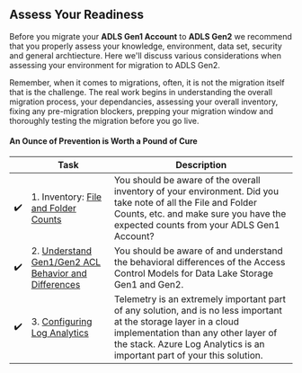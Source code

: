 ﻿## Assess Your Readiness

Before you migrate your **ADLS Gen1 Account** to **ADLS Gen2** we recommend that you properly assess your knowledge, environment, data set, security and general archtiecture.
Here we'll discuss various considerations when assessing your environment for migration to ADLS Gen2. 

Remember, when it comes to migrations, often, it is not the migration itself that is the challenge. The real work begins in understanding the overall migration process, your dependancies, assessing your overall inventory, fixing any pre-migration blockers, prepping your migration window and thoroughly testing the migration before you go live. 

#### An Ounce of Prevention is Worth a Pound of Cure

| 	                             | Task                 |   Description    |
|--------------------------------|------------------------|------------------|
| ✔️ | 1. Inventory: [File and Folder Counts](https://github.com/Azure/fta-adlsgen1togen2migration/tree/main/3-Migrate/Utilities/Ageing%20Analysis) | You should  be aware of the overall inventory of your environment. Did you take note of all the File and Folder Counts, etc. and make sure you have the expected counts from your ADLS Gen1 Account?|
| ✔️ | 2. [Understand Gen1/Gen2 ACL Behavior and Differences](https://github.com/Azure/fta-adlsgen1togen2migration/tree/main/1-Assess/ADLS%20Gen1%20and%20Gen2%20ACL%20Behavior) | You should be aware of and understand the behavioral differences of the Access Control Models for Data Lake Storage Gen1 and Gen2.|
| ✔️ | 3. [Configuring Log Analytics](https://github.com/Azure/fta-adlsgen1togen2migration/blob/main/1-Assess/Telemetry.md) | Telemetry is an extremely important part of any solution, and is no less important at the storage layer in a cloud implementation than any other layer of the stack. Azure Log Analytics is an important part of your this solution.|

